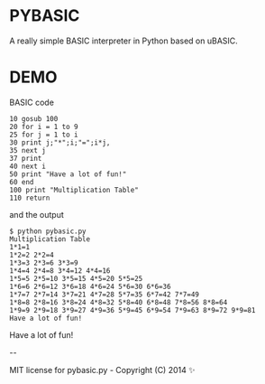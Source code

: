 PYBASIC
=======

A really simple BASIC interpreter in Python based on uBASIC.

DEMO
====

BASIC code

```
10 gosub 100
20 for i = 1 to 9
25 for j = 1 to i
30 print j;"*";i;"=";i*j,
35 next j
37 print
40 next i
50 print "Have a lot of fun!"
60 end
100 print "Multiplication Table"
110 return
```

and the output

```
$ python pybasic.py
Multiplication Table
1*1=1
1*2=2 2*2=4
1*3=3 2*3=6 3*3=9
1*4=4 2*4=8 3*4=12 4*4=16
1*5=5 2*5=10 3*5=15 4*5=20 5*5=25
1*6=6 2*6=12 3*6=18 4*6=24 5*6=30 6*6=36
1*7=7 2*7=14 3*7=21 4*7=28 5*7=35 6*7=42 7*7=49
1*8=8 2*8=16 3*8=24 4*8=32 5*8=40 6*8=48 7*8=56 8*8=64
1*9=9 2*9=18 3*9=27 4*9=36 5*9=45 6*9=54 7*9=63 8*9=72 9*9=81
Have a lot of fun!
```

Have a lot of fun!

--

MIT license for pybasic.py - Copyright (C) 2014 :sparkles:


